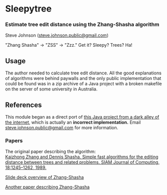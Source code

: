 Sleepytree
==========

### Estimate tree edit distance using the Zhang-Shasha algorithm

Steve Johnson ([steve.johnson.public@gmail.com](steve.johnson.public@gmail.com))

"Zhang Shasha" -> "ZSS" -> "Zzz." Get it? Sleepy? Trees? Ha!

Usage
-----

The author needed to calculate tree edit distance. All the good explanations of algorithms were behind paywalls and the only public implementation that could be found was in a zip archive of a Java project with a broken makefile on the server of some university in Australia.

References
----------

This module began as a direct port of [this Java project from a dark alley of the internet](http://web.science.mq.edu.au/~swan/howtos/treedistance/), which is actually an **incorrect implementation.** Email [steve.johnson.public@gmail.com](steve.johnson.public@gmail.com) for more information.

### Papers

The original paper describing the algorithm:  
[Kaizhong Zhang and Dennis Shasha. Simple fast algorithms for the editing distance between trees and related problems. SIAM Journal of Computing, 18:1245–1262, 1989.]((http://www.grantjenks.com/wiki/_media/ideas:simple_fast_algorithms_for_the_editing_distance_between_tree_and_related_problems.pdf))

[Slide deck overview of Zhang-Shasha](http://www.inf.unibz.it/dis/teaching/ATA/ata7-handout-1x1.pdf)

[Another paper describing Zhang-Shasha](http://research.cs.queensu.ca/TechReports/Reports/1995-372.pdf)
